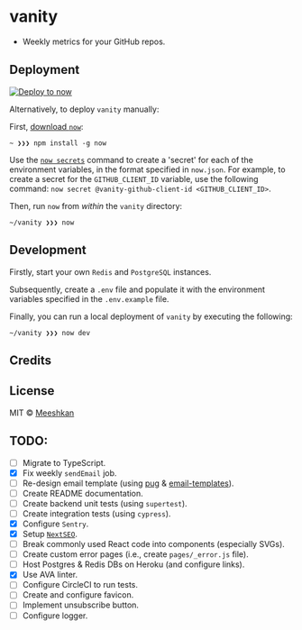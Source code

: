 # vanity

- Weekly metrics for your GitHub repos.

## Deployment

[![Deploy to now](https://deploy.now.sh/static/button.svg)](https://deploy.now.sh/?repo=https://github.com/Meeshkan/vanity)

Alternatively, to deploy `vanity` manually:

First, [download `now`](https://zeit.co/download):
```
~ ❯❯❯ npm install -g now
```

Use the [`now secrets`](https://zeit.co/docs/v2/build-step#adding-secrets) command to create a 'secret' for each of the environment variables, in the format specified in `now.json`. For example, to create a secret for the `GITHUB_CLIENT_ID` variable, use the following command: `now secret @vanity-github-client-id <GITHUB_CLIENT_ID>`.

Then, run `now` from *within* the `vanity` directory:
```
~/vanity ❯❯❯ now
```

## Development

Firstly, start your own `Redis` and `PostgreSQL` instances.

Subsequently, create a `.env` file and populate it with the environment variables specified in the `.env.example` file.

Finally, you can run a local deployment of `vanity` by executing the following:
```
~/vanity ❯❯❯ now dev
```

## Credits

## License

MIT © [Meeshkan](http://meeshkan.com/)

## TODO:

- [ ] Migrate to TypeScript.
- [x] Fix weekly `sendEmail` job.
- [ ] Re-design email template (using [pug](https://github.com/pugjs/pug) & [email-templates](https://github.com/forwardemail/email-templates)).
- [ ] Create README documentation.
- [ ] Create backend unit tests (using `supertest`).
- [ ] Create integration tests (using `cypress`).
- [x] Configure `Sentry`.
- [x] Setup [`NextSEO`](https://github.com/garmeeh/next-seo).
- [ ] Break commonly used React code into components (especially SVGs).
- [ ] Create custom error pages (i.e., create `pages/_error.js` file).
- [ ] Host Postgres & Redis DBs on Heroku (and configure links).
- [x] Use AVA linter.
- [ ] Configure CircleCI to run tests.
- [ ] Create and configure favicon.
- [ ] Implement unsubscribe button.
- [ ] Configure logger.
